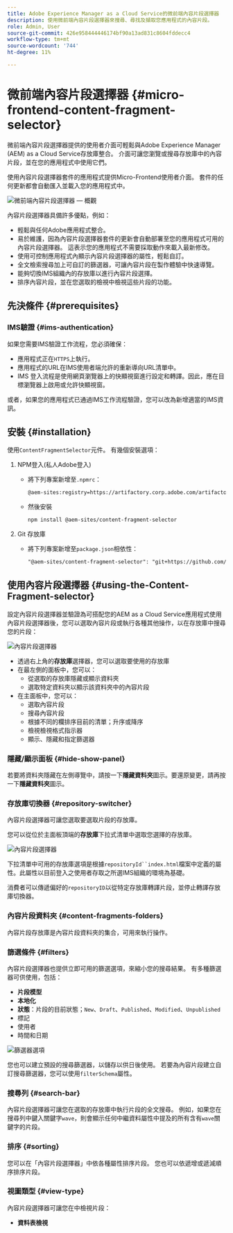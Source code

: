 ```yaml
---
title: Adobe Experience Manager as a Cloud Service的微前端內容片段選擇器
description: 使用微前端內容片段選擇器來搜尋、尋找及擷取您應用程式的內容片段。
role: Admin, User
source-git-commit: 426e958444446174bf90a13ad831c8604fddecc4
workflow-type: tm+mt
source-wordcount: '744'
ht-degree: 11%

---
```



# 微前端內容片段選擇器 {#micro-frontend-content-fragment-selector}

微前端內容片段選擇器提供的使用者介面可輕鬆與Adobe Experience Manager (AEM) as a Cloud Service存放庫整合。 介面可讓您瀏覽或搜尋存放庫中的內容片段，並在您的應用程式中使用它們。

使用內容片段選擇器套件的應用程式提供Micro-Frontend使用者介面。 套件的任何更新都會自動匯入並載入您的應用程式中。

![微前端內容片段選擇器 — 概觀](/help/headless/assets/content-fragment-selector-overview.png)

內容片段選擇器具備許多優點，例如：

* 輕鬆與任何Adobe應用程式整合。
* 易於維護，因為內容片段選擇器套件的更新會自動部署至您的應用程式可用的內容片段選擇器。 這表示您的應用程式不需要採取動作來載入最新修改。
* 使用可控制應用程式內顯示內容片段選擇器的屬性，輕鬆自訂。
* 全文檢索搜尋加上可自訂的篩選器，可讓內容片段在製作體驗中快速導覽。
* 能夠切換IMS組織內的存放庫以進行內容片段選擇。
* 排序內容片段，並在您選取的檢視中檢視這些片段的功能。

## 先決條件 {#prerequisites}

### IMS驗證 {#ims-authentication}

如果您需要IMS驗證工作流程，您必須確保：

* 應用程式正在`HTTPS`上執行。
* 應用程式的URL在IMS使用者端允許的重新導向URL清單中。
* IMS 登入流程是使用網頁瀏覽器上的快顯視窗進行設定和轉譯。因此，應在目標瀏覽器上啟用或允許快顯視窗。

或者，如果您的應用程式已通過IMS工作流程驗證，您可以改為新增適當的IMS資訊。

## 安裝 {#installation}

使用`ContentFragmentSelector`元件。 有幾個安裝選項：

1. NPM登入(私人Adobe登入)

   * 將下列專案新增至`.npmrc`：

     ```html
     @aem-sites:registry=https://artifactory.corp.adobe.com/artifactory/api/npm/npm-aem-sites-release/
     ```

   * 然後安裝

     ```html
     npm install @aem-sites/content-fragment-selector
     ```

1. Git 存放庫

   * 將下列專案新增至`package.json`相依性：

     ```html
     "@aem-sites/content-fragment-selector": "git+https://github.com/adobe/<your-private-repo-url>.git#version"
     ```

## 使用內容片段選擇器 {#using-the-Content-Fragment-selector}

設定內容片段選擇器並驗證為可搭配您的AEM as a Cloud Service應用程式使用內容片段選擇器後，您可以選取內容片段或執行各種其他操作，以在存放庫中搜尋您的片段：

![內容片段選擇器](/help/headless/assets/content-fragment-selector-using.png)

* 透過右上角的&#x200B;**存放庫**&#x200B;選擇器，您可以選取要使用的存放庫
* 在最左側的面板中，您可以：
   * 從選取的存放庫隱藏或顯示資料夾
   * 選取特定資料夾以顯示該資料夾中的內容片段
* 在主面板中，您可以：
   * 選取內容片段
   * 搜尋內容片段
   * 根據不同的欄排序目前的清單；升序或降序
   * 檢視檢視格式指示器
   * 顯示、隱藏和指定篩選器

### 隱藏/顯示面板 {#hide-show-panel}

若要將資料夾隱藏在左側導覽中，請按一下&#x200B;**隱藏資料夾**&#x200B;圖示。要還原變更，請再按一下&#x200B;**隱藏資料夾**&#x200B;圖示。

### 存放庫切換器 {#repository-switcher}

內容片段選擇器可讓您選取要選取片段的存放庫。

您可以從位於主面板頂端的&#x200B;**存放庫**&#x200B;下拉式清單中選取您選擇的存放庫。

![內容片段選擇器](/help/headless/assets/content-fragment-repository-selector.png)

下拉清單中可用的存放庫選項是根據`repositoryId``index.html`檔案中定義的屬性。此屬性以目前登入之使用者存取之所選IMS組織的環境為基礎。

消費者可以傳遞偏好的`repositoryID`以從特定存放庫轉譯片段，並停止轉譯存放庫切換器。

### 內容片段資料夾 {#content-fragments-folders}

內容片段存放庫是內容片段資料夾的集合，可用來執行操作。

### 篩選條件 {#filters}

內容片段選擇器也提供立即可用的篩選選項，來縮小您的搜尋結果。 有多種篩選器可供使用，包括：

* **片段模型**
* **本地化**
* **狀態**：片段的目前狀態；`New`、`Draft`、`Published`、`Modified`、`Unpublished`
* 標記
* 使用者
* 時間和日期

![篩選器選項](/help/headless/assets/content-selector-filters.png)

您也可以建立預設的搜尋篩選器，以儲存以供日後使用。 若要為內容片段建立自訂搜尋篩選器，您可以使用`filterSchema`屬性。

### 搜尋列 {#search-bar}

內容片段選擇器可讓您在選取的存放庫中執行片段的全文搜尋。 例如，如果您在搜尋列中鍵入關鍵字`wave`，則會顯示任何中繼資料屬性中提及的所有含有`wave`關鍵字的片段。

### 排序 {#sorting}

您可以在「內容片段選擇器」中依各種屬性排序片段。 您也可以依遞增或遞減順序排序片段。

### 視圖類型 {#view-type}

內容片段選擇器可讓您在中檢視片段：

* **資料表檢視**

